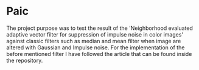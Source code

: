 # Paic

The project purpose was to test the result of the 'Neighborhood evaluated adaptive vector filter for suppression of impulse noise in color images'
against classic filters such as median and mean filter when image are altered with Gaussian and Impulse noise. For the implementation of the before
mentioned filter I have followed the article that can be found inside the repository.
